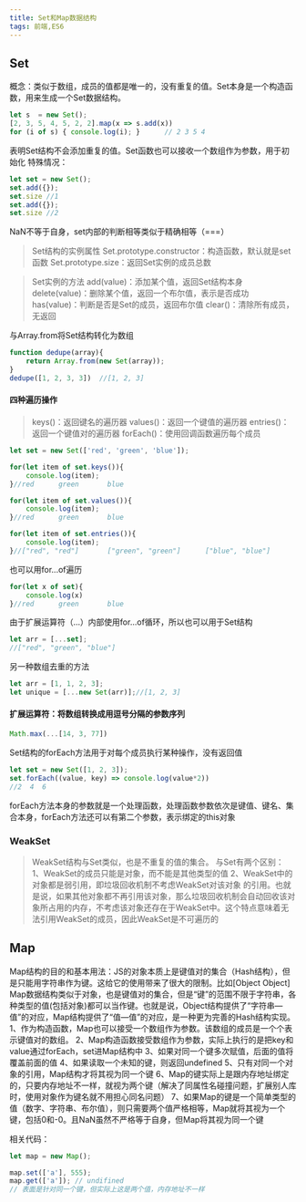 ```yaml
---
title: Set和Map数据结构
tags: 前端,ES6
---
```


## Set
概念：类似于数组，成员的值都是唯一的，没有重复的值。Set本身是一个构造函数，用来生成一个Set数据结构。
```javascript
let s  = new Set();
[2, 3, 5, 4, 5, 2, 2].map(x => s.add(x))
for (i of s) { console.log(i); }      // 2 3 5 4
```
表明Set结构不会添加重复的值。Set函数也可以接收一个数组作为参数，用于初始化
特殊情况：
```javascript
let set = new Set();
set.add({});
set.size //1
set.add({});
set.size //2
```
NaN不等于自身，set内部的判断相等类似于精确相等（===）
>Set结构的实例属性
>Set.prototype.constructor：构造函数，默认就是set函数
>Set.prototype.size：返回Set实例的成员总数


>Set实例的方法
>add(value)：添加某个值，返回Set结构本身
>delete(value)：删除某个值，返回一个布尔值，表示是否成功
>has(value)：判断是否是Set的成员，返回布尔值
>clear()：清除所有成员，无返回

与Array.from将Set结构转化为数组
```javascript
function dedupe(array){
	return Array.from(new Set(array));
}
dedupe([1, 2, 3, 3])  //[1, 2, 3]
```

#### 四种遍历操作
>keys()：返回键名的遍历器
>values()：返回一个键值的遍历器
>entries()：返回一个键值对的遍历器
>forEach()：使用回调函数遍历每个成员

```javascript
let set = new Set(['red', 'green', 'blue']);

for(let item of set.keys()){
	console.log(item);
}//red		green		blue

for(let item of set.values()){
	console.log(item);
}//red		green		blue

for(let item of set.entries()){
	console.log(item);
}//["red", "red"]		["green", "green"]		["blue", "blue"]
```
也可以用for...of遍历
```javascript
for(let x of set){
	console.log(x)
}//red		green		blue
```
由于扩展运算符（...）内部使用for...of循环，所以也可以用于Set结构
```javascript
let arr = [...set];
//["red", "green", "blue"]
```
另一种数组去重的方法
```javascript
let arr = [1, 1, 2, 3];
let unique = [...new Set(arr)];//[1, 2, 3]
```
#### 扩展运算符：将数组转换成用逗号分隔的参数序列
```javascript
Math.max(...[14, 3, 77])
```
Set结构的forEach方法用于对每个成员执行某种操作，没有返回值
```javascript
let set = new Set([1, 2, 3]);
set.forEach((value, key) => console.log(value*2))
//2	 4  6
```
forEach方法本身的参数就是一个处理函数，处理函数参数依次是键值、键名、集合本身，forEach方法还可以有第二个参数，表示绑定的this对象

### WeakSet
>WeakSet结构与Set类似，也是不重复的值的集合。
>与Set有两个区别：
>1、WeakSet的成员只能是对象，而不能是其他类型的值
>2、WeakSet中的对象都是弱引用，即垃圾回收机制不考虑WeakSet对该对象
的引用。也就是说，如果其他对象都不再引用该对象，那么垃圾回收机制会自动回收该对象所占用的内存，不考虑该对象还存在于WeakSet中。这个特点意味着无法引用WeakSet的成员，因此WeakSet是不可遍历的

## Map
Map结构的目的和基本用法：JS的对象本质上是键值对的集合（Hash结构），但是只能用字符串作为键。这给它的使用带来了很大的限制。比如[Object Object]
Map数据结构类似于对象，也是键值对的集合，但是“键”的范围不限于字符串，各种类型的值(包括对象)都可以当作键。也就是说，Object结构提供了“字符串—值”的对应，Map结构提供了“值—值”的对应，是一种更为完善的Hash结构实现。
1、作为构造函数，Map也可以接受一个数组作为参数。该数组的成员是一个个表示键值对的数组。
2、Map构造函数接受数组作为参数，实际上执行的是把key和value通过forEach，set进Map结构中
3、如果对同一个键多次赋值，后面的值将覆盖前面的值
4、如果读取一个未知的键，则返回undefined
5、只有对同一个对象的引用，Map结构才将其视为同一个键
6、Map的键实际上是跟内存地址绑定的，只要内存地址不一样，就视为两个键（解决了同属性名碰撞问题，扩展别人库时，使用对象作为键名就不用担心同名问题）
7、如果Map的键是一个简单类型的值（数字、字符串、布尔值），则只需要两个值严格相等，Map就将其视为一个键，包括0和-0。且NaN虽然不严格等于自身，但Map将其视为同一个键

相关代码：
```javascript
let map = new Map();

map.set(['a'], 555);
map.get(['a']); // undifined
// 表面是针对同一个键，但实际上这是两个值，内存地址不一样
```




















































